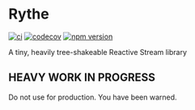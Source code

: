 # Rythe
[![ci](https://api.cirrus-ci.com/github/Bluefinger/rythe.svg)](https://cirrus-ci.com/github/Bluefinger/rythe) [![codecov](https://codecov.io/gh/Bluefinger/rythe/branch/master/graph/badge.svg)](https://codecov.io/gh/Bluefinger/rythe) [![npm version](https://badge.fury.io/js/rythe.svg)](https://badge.fury.io/js/rythe)

A tiny, heavily tree-shakeable Reactive Stream library

## HEAVY WORK IN PROGRESS
Do not use for production. You have been warned.
